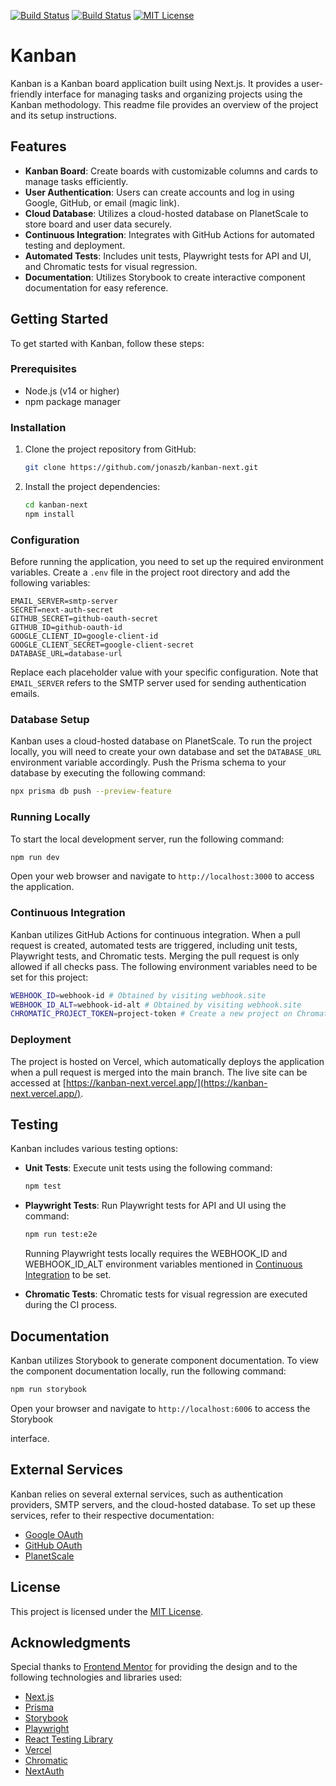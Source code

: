 [![Build Status](https://github.com/jonaszb/kanban-next/actions/workflows/playwright.yml/badge.svg?event=pull_request)](https://github.com/jonaszb/kanban-next/actions/workflows/playwright.yml) [![Build Status](https://github.com/jonaszb/kanban-next/actions/workflows/chromatic.yml/badge.svg?event=pull_request)](https://github.com/jonaszb/kanban-next/actions/workflows/chromatic.yml)    [![MIT License](https://badgen.net/badge/license/MIT/blue)](https://github.com/jonaszb/kanban-next/blob/main/LICENSE)

# Kanban

Kanban is a Kanban board application built using Next.js. It provides a user-friendly interface for managing tasks and organizing projects using the Kanban methodology. This readme file provides an overview of the project and its setup instructions.

## Features

- **Kanban Board**: Create boards with customizable columns and cards to manage tasks efficiently.
- **User Authentication**: Users can create accounts and log in using Google, GitHub, or email (magic link).
- **Cloud Database**: Utilizes a cloud-hosted database on PlanetScale to store board and user data securely.
- **Continuous Integration**: Integrates with GitHub Actions for automated testing and deployment.
- **Automated Tests**: Includes unit tests, Playwright tests for API and UI, and Chromatic tests for visual regression.
- **Documentation**: Utilizes Storybook to create interactive component documentation for easy reference.

## Getting Started

To get started with Kanban, follow these steps:

### Prerequisites

- Node.js (v14 or higher)
- npm package manager

### Installation

1. Clone the project repository from GitHub:

   ```bash
   git clone https://github.com/jonaszb/kanban-next.git
   ```

2. Install the project dependencies:

   ```bash
   cd kanban-next
   npm install
   ```

### Configuration

Before running the application, you need to set up the required environment variables. Create a `.env` file in the project root directory and add the following variables:

```
EMAIL_SERVER=smtp-server
SECRET=next-auth-secret
GITHUB_SECRET=github-oauth-secret
GITHUB_ID=github-oauth-id
GOOGLE_CLIENT_ID=google-client-id
GOOGLE_CLIENT_SECRET=google-client-secret
DATABASE_URL=database-url
```

Replace each placeholder value with your specific configuration. Note that `EMAIL_SERVER` refers to the SMTP server used for sending authentication emails.

### Database Setup

Kanban uses a cloud-hosted database on PlanetScale. To run the project locally, you will need to create your own database and set the `DATABASE_URL` environment variable accordingly. Push the Prisma schema to your database by executing the following command:

```bash
npx prisma db push --preview-feature
```

### Running Locally

To start the local development server, run the following command:

```bash
npm run dev
```

Open your web browser and navigate to `http://localhost:3000` to access the application.

### Continuous Integration

Kanban utilizes GitHub Actions for continuous integration. When a pull request is created, automated tests are triggered, including unit tests, Playwright tests, and Chromatic tests. Merging the pull request is only allowed if all checks pass.
The following environment variables need to be set for this project:
  ```bash
  WEBHOOK_ID=webhook-id # Obtained by visiting webhook.site
  WEBHOOK_ID_ALT=webhook-id-alt # Obtained by visiting webhook.site
  CHROMATIC_PROJECT_TOKEN=project-token # Create a new project on Chromatic to obtain a token
  ```

### Deployment

The project is hosted on Vercel, which automatically deploys the application when a pull request is merged into the main branch. The live site can be accessed at [https://kanban-next.vercel.app/](https://kanban-next.vercel.app/).

## Testing

Kanban includes various testing options:

- **Unit Tests**: Execute unit tests using the following command:

  ```bash
  npm test
  ```

- **Playwright Tests**: Run Playwright tests for API and UI using the command:

  ```bash
  npm run test:e2e
  ```
  Running Playwright tests locally requires the WEBHOOK_ID and WEBHOOK_ID_ALT environment variables mentioned in [Continuous Integration](#continuous-integration) to be set.
- **Chromatic Tests**: Chromatic tests for visual regression are executed during the CI process.

## Documentation

Kanban utilizes Storybook to generate component documentation. To view the component documentation locally, run the following command:

```bash
npm run storybook
```

Open your browser and navigate to `http://localhost:6006` to access the Storybook

 interface.

## External Services

Kanban relies on several external services, such as authentication providers, SMTP servers, and the cloud-hosted database. To set up these services, refer to their respective documentation:

- [Google OAuth](https://developers.google.com/identity/protocols/oauth2)
- [GitHub OAuth](https://docs.github.com/en/developers/apps/building-oauth-apps)
- [PlanetScale](https://planetscale.com/docs/)

## License

This project is licensed under the [MIT License](LICENSE).

## Acknowledgments

Special thanks to [Frontend Mentor](https://www.frontendmentor.io/) for providing the design and to the following technologies and libraries used:

- [Next.js](https://nextjs.org/)
- [Prisma](https://www.prisma.io/)
- [Storybook](https://storybook.js.org/)
- [Playwright](https://playwright.dev/)
- [React Testing Library](https://testing-library.com/)
- [Vercel](https://vercel.com/)
- [Chromatic](https://www.chromatic.com/)
- [NextAuth](https://next-auth.js.org/)

